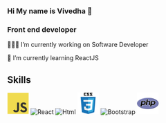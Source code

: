 ### Hi My name is Vivedha 👋

### Front end developer

 👩🏻‍💻 I’m currently working on Software Developer

 🧠 I’m currently learning ReactJS

 ## Skills
 <div>
    <img src = 'https://github.com/devicons/devicon/blob/master/icons/javascript/javascript-original.svg' title = 'javascript' width = '50px'/>
    <img src = 'https://raw.githubusercontent.com/danielcranney/readme-generator/main/public/icons/skills/react-colored.svg' title =' React' width = '50px' />
    <img src = 'https://raw.githubusercontent.com/danielcranney/readme-generator/main/public/icons/skills/html5-colored.svg' title =' Html' width = '50px' />
    <img src = 'https://github.com/devicons/devicon/blob/master/icons/css3/css3-original-wordmark.svg' title =' CSS' width = '50px' />
    <img src = 'https://raw.githubusercontent.com/danielcranney/readme-generator/main/public/icons/skills/bootstrap-colored.svg' title =' Bootstrap' width = '50px' />
    <img src = 'https://github.com/devicons/devicon/blob/master/icons/php/php-original.svg' title =' PHP' width = '50px' />

 </div>
<!--
**kvivedha/Kvivedha** is a ✨ _special_ ✨ repository because its `README.md` (this file) appears on your GitHub profile.

Here are some ideas to get you started:

- 🔭 I’m currently working on ...
- 🌱 I’m currently learning ...
- 👯 I’m looking to collaborate on ...
- 🤔 I’m looking for help with ...
- 💬 Ask me about ...
- 📫 How to reach me: ...
- 😄 Pronouns: ...
- ⚡ Fun fact: ...
-->
